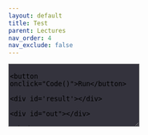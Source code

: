 ```yaml
---
layout: default
title: Test
parent: Lectures
nav_order: 4
nav_exclude: false
---
```


<script>
function Code() {
    const code = document.getElementById('code').value;
    document.getElementById("result").innerHTML = `<py-script output="out">` + code + `</py-script>`;
}
</script>

<textarea id='code' name="code" rows="8" cols="30"style="background-color:#34333d">

<button onclick="Code()">Run</button>

<div id='result'></div>

<div id="out"></div>